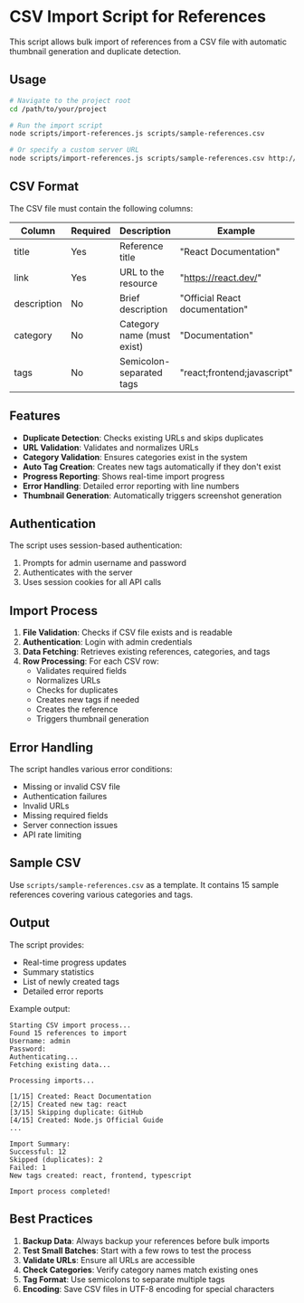 # CSV Import Script for References

This script allows bulk import of references from a CSV file with automatic thumbnail generation and duplicate detection.

## Usage

```bash
# Navigate to the project root
cd /path/to/your/project

# Run the import script
node scripts/import-references.js scripts/sample-references.csv

# Or specify a custom server URL
node scripts/import-references.js scripts/sample-references.csv http://localhost:5000
```

## CSV Format

The CSV file must contain the following columns:

| Column | Required | Description | Example |
|--------|----------|-------------|---------|
| title | Yes | Reference title | "React Documentation" |
| link | Yes | URL to the resource | "https://react.dev/" |
| description | No | Brief description | "Official React documentation" |
| category | No | Category name (must exist) | "Documentation" |
| tags | No | Semicolon-separated tags | "react;frontend;javascript" |

## Features

- **Duplicate Detection**: Checks existing URLs and skips duplicates
- **URL Validation**: Validates and normalizes URLs
- **Category Validation**: Ensures categories exist in the system
- **Auto Tag Creation**: Creates new tags automatically if they don't exist
- **Progress Reporting**: Shows real-time import progress
- **Error Handling**: Detailed error reporting with line numbers
- **Thumbnail Generation**: Automatically triggers screenshot generation

## Authentication

The script uses session-based authentication:
1. Prompts for admin username and password
2. Authenticates with the server
3. Uses session cookies for all API calls

## Import Process

1. **File Validation**: Checks if CSV file exists and is readable
2. **Authentication**: Login with admin credentials
3. **Data Fetching**: Retrieves existing references, categories, and tags
4. **Row Processing**: For each CSV row:
   - Validates required fields
   - Normalizes URLs
   - Checks for duplicates
   - Creates new tags if needed
   - Creates the reference
   - Triggers thumbnail generation

## Error Handling

The script handles various error conditions:
- Missing or invalid CSV file
- Authentication failures
- Invalid URLs
- Missing required fields
- Server connection issues
- API rate limiting

## Sample CSV

Use `scripts/sample-references.csv` as a template. It contains 15 sample references covering various categories and tags.

## Output

The script provides:
- Real-time progress updates
- Summary statistics
- List of newly created tags
- Detailed error reports

Example output:
```
Starting CSV import process...
Found 15 references to import
Username: admin
Password: 
Authenticating...
Fetching existing data...

Processing imports...

[1/15] Created: React Documentation
[2/15] Created new tag: react
[3/15] Skipping duplicate: GitHub
[4/15] Created: Node.js Official Guide
...

Import Summary:
Successful: 12
Skipped (duplicates): 2
Failed: 1
New tags created: react, frontend, typescript

Import process completed!
```

## Best Practices

1. **Backup Data**: Always backup your references before bulk imports
2. **Test Small Batches**: Start with a few rows to test the process
3. **Validate URLs**: Ensure all URLs are accessible
4. **Check Categories**: Verify category names match existing ones
5. **Tag Format**: Use semicolons to separate multiple tags
6. **Encoding**: Save CSV files in UTF-8 encoding for special characters